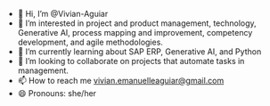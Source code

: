 - 👋 Hi, I’m @Vivian-Aguiar
- 👀 I’m interested in project and product management, technology, Generative AI, process mapping and improvement, competency development, and agile methodologies.
- 🌱 I’m currently learning about SAP ERP, Generative AI, and Python
- 💞️ I’m looking to collaborate on projects that automate tasks in management.
- 📫 How to reach me vivian.emanuelleaguiar@gmail.com
- 😄 Pronouns: she/her


<!---
Vivian-Aguiar/Vivian-Aguiar is a ✨ special ✨ repository because its `README.md` (this file) appears on your GitHub profile.
You can click the Preview link to take a look at your changes.
--->
